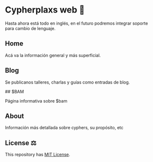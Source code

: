 # Cypherplaxs web 🚀

Hasta ahora está todo en inglés, en el futuro podremos integrar soporte para cambio de lenguaje.

## Home

Acá va la información general y más superficial.

## Blog

Se publicanos talleres, charlas y guías como entradas de blog.

## $BAM

Página informativa sobre $bam

## About

Información más detallada sobre cyphers, su propósito, etc

## License ⚖️


This repository has [MIT License](https://github.com/lancerossdev/no-fuss-astro/blob/main/LICENSE).
